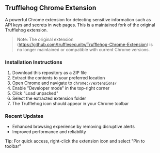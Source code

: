 ## Trufflehog Chrome Extension

A powerful Chrome extension for detecting sensitive information such as API keys and secrets in web pages. This is a maintained fork of the original Trufflehog extension.

> Note: The original extension (https://github.com/trufflesecurity/Trufflehog-Chrome-Extension) is no longer maintained or compatible with current Chrome versions.

### Installation Instructions

1. Download this repository as a ZIP file
2. Extract the contents to your preferred location
3. Open Chrome and navigate to `chrome://extensions/`
4. Enable "Developer mode" in the top-right corner
5. Click "Load unpacked"
6. Select the extracted extension folder
7. The Trufflehog icon should appear in your Chrome toolbar

### Recent Updates

- Enhanced browsing experience by removing disruptive alerts
- Improved performance and reliability

Tip: For quick access, right-click the extension icon and select "Pin to toolbar"

